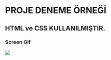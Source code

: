 <h1>PROJE DENEME ÖRNEĞİ</h1>

<h2>HTML ve CSS KULLANILMIŞTIR.</h2>

<h3>Screen Gif</h3>


![](screen.gif)